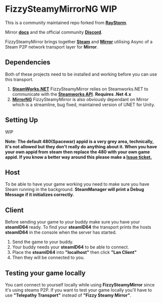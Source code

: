 # FizzySteamyMirrorNG WIP

This is a community maintained repo forked from **[RayStorm](https://github.com/Raystorms/FizzySteamyMirror)**. 

Mirror **[docs](https://mirror-networking.com/docs/Transports/Fizzy.html)** and the official community **[Discord](https://discord.gg/N9QVxbM)**.

FizzySteamyMirror brings together **[Steam](https://store.steampowered.com)** and **[Mirror](https://github.com/vis2k/Mirror)** utilising Async of a Steam P2P network transport layer for **Mirror**.

## Dependencies
Both of these projects need to be installed and working before you can use this transport.
1. **[SteamWorks.NET](https://github.com/rlabrecque/Steamworks.NET)** FizzySteamyMirror relies on Steamworks.NET to communicate with the **[Steamworks API](https://partner.steamgames.com/doc/sdk)**. **Requires .Net 4.x**  
2. **[MirrorNG](https://github.com/MirrorNG/MirrorNG)** FizzySteamyMirror is also obviously dependant on Mirror which is a streamline, bug fixed, maintained version of UNET for Unity.

## Setting Up

WIP

**Note: The  default 480(Spacewar) appid is a very grey area, technically, it's not allowed but they don't really do anything about it. When you have your own appid from steam then replace the 480 with your own game appid.
If you know a better way around this please make a [Issue ticket.](https://github.com/Chykary/FizzySteamyMirror/issues)**

## Host
To be able to have your game working you need to make sure you have Steam running in the background. **SteamManager will print a Debug Message if it initializes correctly.**

## Client
Before sending your game to your buddy make sure you have your **steamID64** ready. To find your **steamID64** the transport prints the hosts **steamID64** in the console when the server has started.

1. Send the game to your buddy.
2. Your buddy needs your **steamID64** to be able to connect.
3. Place the **steamID64** into **"localhost"** then click **"Lan Client"**
5. Then they will be connected to you.

## Testing your game locally
You cant connect to yourself locally while using **FizzySteamyMirror** since it's using steams P2P. If you want to test your game locally you'll have to use **"Telepathy Transport"** instead of **"Fizzy Steamy Mirror"**.
